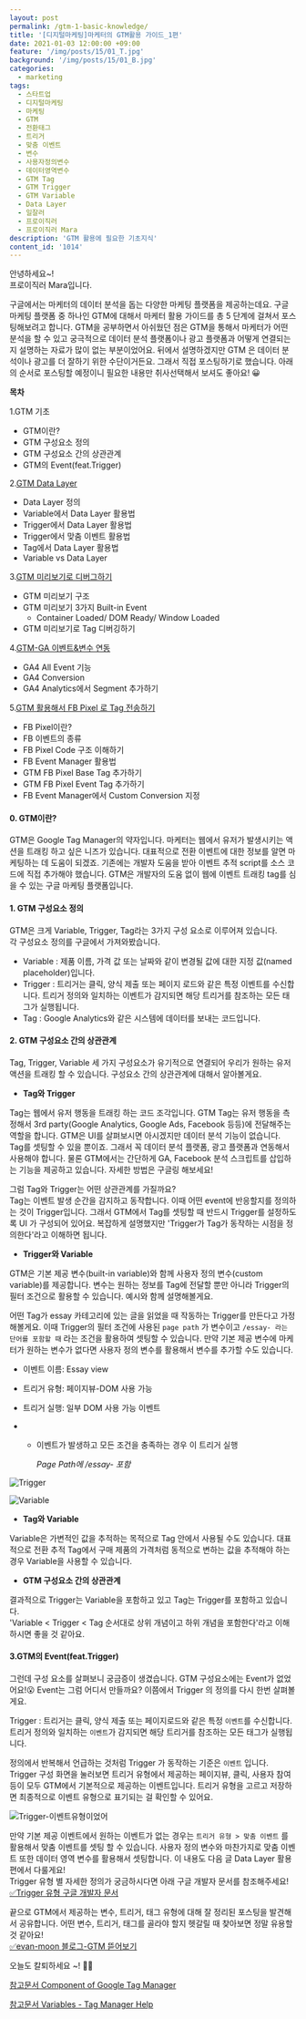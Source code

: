 ```yaml
---
layout: post
permalink: /gtm-1-basic-knowledge/
title: '[디지털마케팅]마케터의 GTM활용 가이드_1편'
date: 2021-01-03 12:00:00 +09:00
feature: '/img/posts/15/01_T.jpg'
background: '/img/posts/15/01_B.jpg'
categories:
  - marketing
tags:
  - 스타트업
  - 디지털마케팅
  - 마케팅
  - GTM
  - 전환태그
  - 트리거  
  - 맞춤 이벤트
  - 변수
  - 사용자정의변수
  - 데이터영역변수
  - GTM Tag
  - GTM Trigger
  - GTM Variable
  - Data Layer
  - 일잘러
  - 프로이직러
  - 프로이직러 Mara
description: 'GTM 활용에 필요한 기초지식'
content_id: '1014'
---
```


안녕하세요~!<br>
프로이직러 Mara입니다.

구글에서는 마케터의 데이터 분석을 돕는 다양한 마케팅 플랫폼을 제공하는데요. 구글 마케팅 플랫폼 중 하나인 GTM에 대해서 마케터 활용 가이드를 총 5 단계에 걸쳐서 포스팅해보려고 합니다. GTM을 공부하면서 아쉬웠던 점은 GTM을 통해서 마케터가 어떤 분석을 할 수 있고 궁극적으로 데이터 분석 플랫폼이나 광고 플랫폼과 어떻게 연결되는지 설명하는 자료가 많이 없는 부분이었어요. 뒤에서 설명하겠지만 GTM 은 데이터 분석이나 광고를 더 잘하기 위한 수단이거든요. 그래서 직접 포스팅하기로 했습니다. 아래의 순서로 포스팅할 예정이니 필요한 내용만 취사선택해서 보셔도 좋아요! 😀  

**목차**

1.GTM 기초

- GTM이란?
- GTM 구성요소 정의
- GTM 구성요소 간의 상관관계
- GTM의 Event(feat.Trigger)

2.[GTM Data Layer](https://mara.kim/gtm-2-data-layer/)

- Data Layer 정의
- Variable에서 Data Layer 활용법
- Trigger에서 Data Layer 활용법
- Trigger에서 맞춤 이벤트 활용법
- Tag에서 Data Layer 활용법
- Variable vs Data Layer

3.[GTM 미리보기로 디버그하기](https://mara.kim/gtm-3-preview-debugging/)

- GTM 미리보기 구조
- GTM 미리보기 3가지 Built-in Event
  - Container Loaded/ DOM Ready/ Window Loaded
- GTM 미리보기로 Tag 디버깅하기

4.[GTM-GA 이벤트&변수 연동](https://mara.kim/gtm-4-event-utilize/)

- GA4 All Event 기능
- GA4 Conversion
- GA4 Analytics에서 Segment 추가하기

5.[GTM 활용해서 FB Pixel 로 Tag 전송하기](https://mara.kim/gtm-5-fb-pixel/)

- FB Pixel이란?
- FB 이벤트의 종류
- FB Pixel Code 구조 이해하기
- FB Event Manager 활용법
- GTM FB Pixel Base Tag 추가하기
- GTM FB Pixel Event Tag 추가하기
- FB Event Manager에서 Custom Conversion 지정



#### 0. GTM이란?

GTM은 Google Tag Manager의 약자입니다. 마케터는 웹에서 유저가 발생시키는 액션을 트래킹 하고 싶은 니즈가 있습니다. 대표적으로 전환 이벤트에 대한 정보를 알면 마케팅하는 데 도움이 되겠죠. 기존에는 개발자 도움을 받아 이벤트 추적 script를 소스 코드에 직접 추가해야 했습니다. GTM은 개발자의 도움 없이 웹에 이벤트 트래킹 tag를 심을 수 있는 구글 마케팅 플랫폼입니다.

#### 1. GTM 구성요소 정의

GTM은 크게 Variable, Trigger, Tag라는 3가지 구성 요소로 이루어져 있습니다. <br>
각 구성요소 정의를 구글에서 가져와봤습니다.

- Variable :  제품 이름, 가격 값 또는 날짜와 같이 변경될 값에 대한 지정 값(named placeholder)입니다.
- Trigger : 트리거는 클릭, 양식 제출 또는 페이지 로드와 같은 특정 이벤트를 수신합니다. 트리거 정의와 일치하는 이벤트가 감지되면 해당 트리거를 참조하는 모든 태그가 실행됩니다.
- Tag : Google Analytics와 같은 시스템에 데이터를 보내는 코드입니다.

#### 2. GTM 구성요소 간의 상관관계

Tag, Trigger, Variable 세 가지 구성요소가 유기적으로 연결되어 우리가 원하는 유저 액션을 트래킹 할 수 있습니다. 구성요소 간의 상관관계에 대해서 알아볼게요.

- **Tag와 Trigger**

Tag는 웹에서 유저 행동을 트래킹 하는 코드 조각입니다. GTM Tag는 유저 행동을 측정해서 3rd party(Google Analytics, Google Ads, Facebook 등등)에 전달해주는 역할을 합니다. GTM은 UI를 살펴보시면 아시겠지만 데이터 분석 기능이 없습니다. Tag를 셋팅할 수 있을 뿐이죠. 그래서 꼭 데이터 분석 플랫폼, 광고 플랫폼과 연동해서 사용해야 합니다. 물론 GTM에서는 간단하게 GA, Facebook 분석 스크립트를 삽입하는 기능을 제공하고 있습니다. 자세한 방법은 구글링 해보세요!

그럼 Tag와 Trigger는 어떤 상관관계를 가질까요? <br>Tag는 이벤트 발생 순간을 감지하고 동작합니다. 이때 어떤 event에 반응할지를 정의하는 것이 Trigger입니다. 그래서 GTM에서 Tag를 셋팅할 때 반드시 Trigger를 설정하도록 UI 가 구성되어 있어요. 복잡하게 설명했지만 'Trigger가 Tag가 동작하는 시점을 정의한다'라고 이해하면 됩니다.

- **Trigger와 Variable**

GTM은 기본 제공 변수(built-in variable)와 함께 사용자 정의 변수(custom variable)를 제공합니다. 변수는 원하는 정보를 Tag에 전달할 뿐만 아니라 Trigger의 필터 조건으로 활용할 수 있습니다. 예시와 함께 설명해볼게요.

어떤 Tag가 essay 카테고리에 있는 글을 읽었을 때 작동하는 Trigger를 만든다고 가정해볼게요. 이때 Trigger의 필터 조건에 사용된 `page path` 가 변수이고 `/essay- 라는 단어를 포함할 때` 라는 조건을 활용하여 셋팅할 수 있습니다. 만약 기본 제공 변수에 마케터가 원하는 변수가 없다면 사용자 정의 변수를 활용해서 변수를 추가할 수도 있습니다.

- 이벤트 이름: Essay view

- 트리거 유형: 페이지뷰-DOM 사용 가능

- 트리거 실행: 일부 DOM 사용 가능 이벤트

- - 이벤트가 발생하고 모든 조건을 충족하는 경우 이 트리거 실행

    *Page Path에 /essay- 포함*

![Trigger](/img/posts/15/01.JPG)

![Variable](/img/posts/15/02.JPG)

- **Tag와 Variable**

Variable은 가변적인 값을 추적하는 목적으로 Tag 안에서 사용될 수도 있습니다. 대표적으로 전환 추적 Tag에서 구매 제품의 가격처럼 동적으로 변하는 값을 추적해야 하는 경우 Variable을 사용할 수 있습니다.

- **GTM 구성요소 간의 상관관계**

결과적으로 Trigger는 Variable을 포함하고 있고 Tag는 Trigger를 포함하고 있습니다. <br>
'Variable < Trigger < Tag 순서대로 상위 개념이고 하위 개념을 포함한다'라고 이해하시면 좋을 것 같아요.

#### 3.GTM의 Event(feat.Trigger)

그런데 구성 요소를 살펴보니 궁금증이 생겼습니다. GTM 구성요소에는 Event가 없었어요!😮 Event는 그럼 어디서 만들까요? 이쯤에서 Trigger 의 정의를 다시 한번 살펴볼게요.

Trigger : 트리거는 클릭, 양식 제출 또는 페이지로드와 같은 특정 `이벤트`를 수신합니다. 트리거 정의와 일치하는 `이벤트`가 감지되면 해당 트리거를 참조하는 모든 태그가 실행됩니다.

정의에서 반복해서 언급하는 것처럼 Trigger 가 동작하는 기준은 `이벤트` 입니다. Trigger 구성 화면을 눌러보면 트리거 유형에서 제공하는 페이지뷰, 클릭, 사용자 참여 등이 모두 GTM에서 기본적으로 제공하는 이벤트입니다. 트리거 유형을 고르고 저장하면 최종적으로 이벤트 유형으로 표기되는 걸 확인할 수 있어요.

![Trigger-이벤트유형이었어](/img/posts/15/03.jpg)

만약 기본 제공 이벤트에서 원하는 이벤트가 없는 경우는 `트리거 유형 > 맞춤 이벤트` 를 활용해서 맞춤 이벤트를 셋팅 할 수 있습니다. 사용자 정의 변수와 마찬가지로 맞춤 이벤트 또한 데이터 영역 변수를 활용해서 셋팅합니다. 이 내용도 다음 글 Data Layer 활용 편에서 다룰게요! <br>
Trigger 유형 별 자세한 정의가 궁금하시다면 아래 구글 개발자 문서를 참조해주세요!<br>
[✅Trigger 유형 구글 개발자 문서](https://support.google.com/tagmanager/topic/7679108)

끝으로 GTM에서 제공하는 변수, 트리거, 태그 유형에 대해 잘 정리된 포스팅을 발견해서 공유합니다. 어떤 변수, 트리거, 태그를 골라야 할지 헷갈릴 때 찾아보면 정말 유용할 것 같아요! <br>
[✅evan-moon 블로그-GTM 뜯어보기](https://evan-moon.github.io/2020/04/19/what-is-gtm-google-tag-manager/)

오늘도 칼퇴하세요 ~!  🙋‍♀️

[참고문서 Component of Google Tag Manager ](https://support.google.com/tagmanager/answer/6103657?hl=en)

[참고문서 Variables - Tag Manager Help](https://support.google.com/tagmanager/topic/7683268?hl=en&ref_topic=3441647)